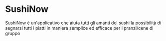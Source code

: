 # SushiNow
SushiNow è un'applicativo che aiuta tutti gli amanti del sushi la possibilità di segnarsi tutti i piatti in maniera semplice ed efficace per i pranzi/cene di gruppo

